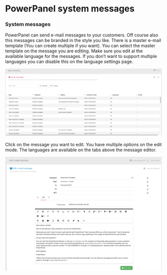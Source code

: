# PowerPanel system messages

### System messages

PowerPanel can send e-mail messages to your customers. Off course also this messages can be branded in the style you like. There is a master e-mail template (You can create multiple if you want). You can select the master template on the message you are editing. Make sure you edit al the available language for the messages. If you don’t want to support multiple languages you can disable this on the language settings page.

![email messages](/images/email_messages.png)

Click on the message you want to edit. You have multiple options on the edit mode. The languages are available on the tabs above the message editor.

![Edit email](/images/edit_email_message.png)
